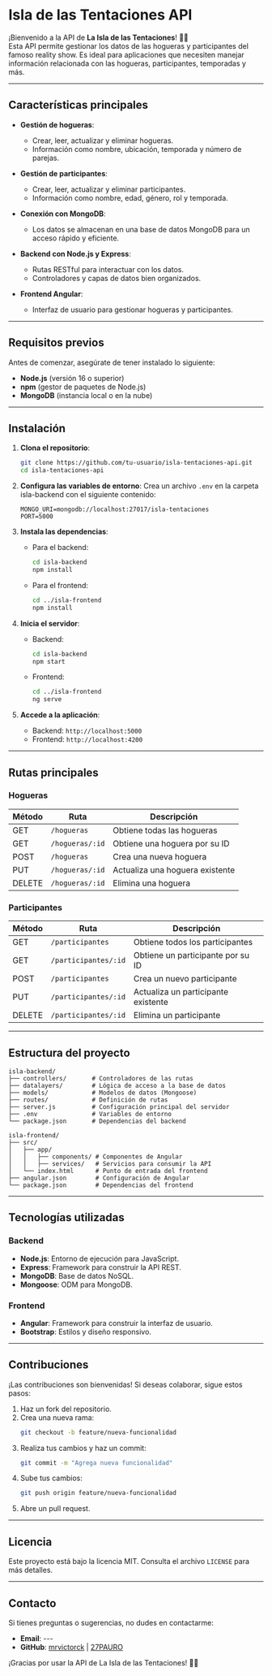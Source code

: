 # **Isla de las Tentaciones API**

¡Bienvenido a la API de **La Isla de las Tentaciones**! 🌴🔥  
Esta API permite gestionar los datos de las hogueras y participantes del famoso reality show. Es ideal para aplicaciones que necesiten manejar información relacionada con las hogueras, participantes, temporadas y más.

---

## **Características principales**

- **Gestión de hogueras**:
  - Crear, leer, actualizar y eliminar hogueras.
  - Información como nombre, ubicación, temporada y número de parejas.

- **Gestión de participantes**:
  - Crear, leer, actualizar y eliminar participantes.
  - Información como nombre, edad, género, rol y temporada.

- **Conexión con MongoDB**:
  - Los datos se almacenan en una base de datos MongoDB para un acceso rápido y eficiente.

- **Backend con Node.js y Express**:
  - Rutas RESTful para interactuar con los datos.
  - Controladores y capas de datos bien organizados.

- **Frontend Angular**:
  - Interfaz de usuario para gestionar hogueras y participantes.

---

## **Requisitos previos**

Antes de comenzar, asegúrate de tener instalado lo siguiente:

- **Node.js** (versión 16 o superior)
- **npm** (gestor de paquetes de Node.js)
- **MongoDB** (instancia local o en la nube)

---

## **Instalación**

1. **Clona el repositorio**:
   ```bash
   git clone https://github.com/tu-usuario/isla-tentaciones-api.git
   cd isla-tentaciones-api
   ```

2. **Configura las variables de entorno**:
   Crea un archivo `.env` en la carpeta isla-backend con el siguiente contenido:
   ```
   MONGO_URI=mongodb://localhost:27017/isla-tentaciones
   PORT=5000
   ```

3. **Instala las dependencias**:
   - Para el backend:
     ```bash
     cd isla-backend
     npm install
     ```
   - Para el frontend:
     ```bash
     cd ../isla-frontend
     npm install
     ```

4. **Inicia el servidor**:
   - Backend:
     ```bash
     cd isla-backend
     npm start
     ```
   - Frontend:
     ```bash
     cd ../isla-frontend
     ng serve
     ```

5. **Accede a la aplicación**:
   - Backend: `http://localhost:5000`
   - Frontend: `http://localhost:4200`

---

## **Rutas principales**

### **Hogueras**
| Método | Ruta               | Descripción                          |
|--------|--------------------|--------------------------------------|
| GET    | `/hogueras`        | Obtiene todas las hogueras           |
| GET    | `/hogueras/:id`    | Obtiene una hoguera por su ID        |
| POST   | `/hogueras`        | Crea una nueva hoguera               |
| PUT    | `/hogueras/:id`    | Actualiza una hoguera existente      |
| DELETE | `/hogueras/:id`    | Elimina una hoguera                  |

### **Participantes**
| Método | Ruta                   | Descripción                          |
|--------|------------------------|--------------------------------------|
| GET    | `/participantes`       | Obtiene todos los participantes      |
| GET    | `/participantes/:id`   | Obtiene un participante por su ID    |
| POST   | `/participantes`       | Crea un nuevo participante           |
| PUT    | `/participantes/:id`   | Actualiza un participante existente  |
| DELETE | `/participantes/:id`   | Elimina un participante              |

---

## **Estructura del proyecto**

```
isla-backend/
├── controllers/       # Controladores de las rutas
├── datalayers/        # Lógica de acceso a la base de datos
├── models/            # Modelos de datos (Mongoose)
├── routes/            # Definición de rutas
├── server.js          # Configuración principal del servidor
├── .env               # Variables de entorno
└── package.json       # Dependencias del backend

isla-frontend/
├── src/
│   ├── app/
│   │   ├── components/ # Componentes de Angular
│   │   ├── services/   # Servicios para consumir la API
│   └── index.html      # Punto de entrada del frontend
├── angular.json        # Configuración de Angular
└── package.json        # Dependencias del frontend
```

---

## **Tecnologías utilizadas**

### **Backend**
- **Node.js**: Entorno de ejecución para JavaScript.
- **Express**: Framework para construir la API REST.
- **MongoDB**: Base de datos NoSQL.
- **Mongoose**: ODM para MongoDB.

### **Frontend**
- **Angular**: Framework para construir la interfaz de usuario.
- **Bootstrap**: Estilos y diseño responsivo.

---

## **Contribuciones**

¡Las contribuciones son bienvenidas! Si deseas colaborar, sigue estos pasos:

1. Haz un fork del repositorio.
2. Crea una nueva rama:
   ```bash
   git checkout -b feature/nueva-funcionalidad
   ```
3. Realiza tus cambios y haz un commit:
   ```bash
   git commit -m "Agrega nueva funcionalidad"
   ```
4. Sube tus cambios:
   ```bash
   git push origin feature/nueva-funcionalidad
   ```
5. Abre un pull request.

---

## **Licencia**

Este proyecto está bajo la licencia MIT. Consulta el archivo `LICENSE` para más detalles.

---

## **Contacto**

Si tienes preguntas o sugerencias, no dudes en contactarme:

- **Email**: ---
- **GitHub**: [mrvictorck](https://github.com/mrvictorck) | [27PAURO](https://github.com/27PAURO)

¡Gracias por usar la API de La Isla de las Tentaciones! 🌴🔥
